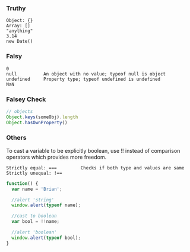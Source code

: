 ### Truthy
```
Object: {}
Array: []
"anything"
3.14
new Date()
```

### Falsy
```
0
null          An object with no value; typeof null is object
undefined     Property type; typeof undefined is undefined
NaN
```

### Falsey Check
```js
// objects
Object.keys(someObj).length
Object.hasOwnProperty()
```


### Others
To cast a variable to be explicitly boolean, use !! instead of comparison operators which provides more freedom.
```
Strictly equal: ===         Checks if both type and values are same
Strictly unequal: !==
```
```javascript
function() {
  var name = 'Brian';

  //alert 'string'
  window.alert(typeof name);

  //cast to boolean
  var bool = !!name;

  //alert 'boolean'
  window.alert(typeof bool);
}
```
